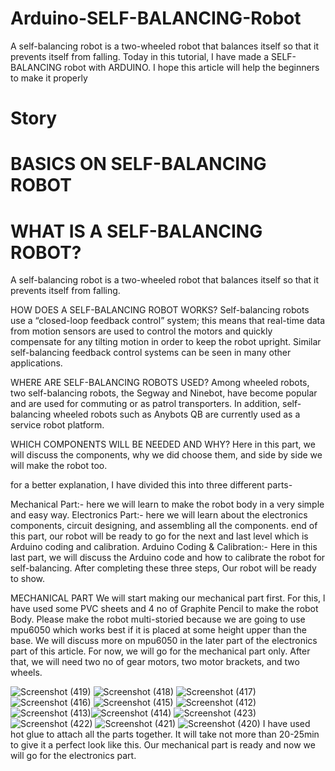 # Arduino-SELF-BALANCING-Robot
A self-balancing robot is a two-wheeled robot that balances itself so that it prevents itself from falling.
Today in this tutorial, I have made a SELF-BALANCING robot with ARDUINO. I hope this article will help the beginners to make it properly

# Story

# BASICS ON SELF-BALANCING ROBOT

# WHAT IS A SELF-BALANCING ROBOT?

A self-balancing robot is a two-wheeled robot that balances itself so that it prevents itself from falling.


HOW DOES A SELF-BALANCING ROBOT WORKS?
Self-balancing robots use a “closed-loop feedback control” system; this means that real-time data from motion sensors are used to control the motors and quickly compensate for any tilting motion in order to keep the robot upright. Similar self-balancing feedback control systems can be seen in many other applications.


WHERE ARE SELF-BALANCING ROBOTS USED?
Among wheeled robots, two self-balancing robots, the Segway and Ninebot, have become popular and are used for commuting or as patrol transporters. In addition, self-balancing wheeled robots such as Anybots QB are currently used as a service robot platform.

WHICH COMPONENTS WILL BE NEEDED AND WHY?
Here in this part, we will discuss the components, why we did choose them, and side by side we will make the robot too.

for a better explanation, I have divided this into three different parts-

Mechanical Part:- here we will learn to make the robot body in a very simple and easy way.
Electronics Part:- here we will learn about the electronics components, circuit designing, and assembling all the components. end of this part, our robot will be ready to go for the next and last level which is Arduino coding and calibration.
Arduino Coding & Calibration:- Here in this last part, we will discuss the Arduino code and how to calibrate the robot for self-balancing.
After completing these three steps, Our robot will be ready to show.


MECHANICAL PART
We will start making our mechanical part first. For this, l have used some PVC sheets and 4 no of Graphite Pencil to make the robot Body. Please make the robot multi-storied because we are going to use mpu6050 which works best if it is placed at some height upper than the base. We will discuss more on mpu6050 in the later part of the electronics part of this article. For now, we will go for the mechanical part only.
After that, we will need two no of gear motors, two motor brackets, and two wheels.

![Screenshot (419)](https://user-images.githubusercontent.com/79990158/177102777-bbb919de-6894-4baf-9c2e-f0e78e408275.png)
![Screenshot (418)](https://user-images.githubusercontent.com/79990158/177102806-e1d22078-9932-4e08-ab00-d34d9b1b66d5.png)
![Screenshot (417)](https://user-images.githubusercontent.com/79990158/177102844-04f1e654-1218-4c55-b7ad-a0678f8a3972.png)
![Screenshot (416)](https://user-images.githubusercontent.com/79990158/177102874-a4904db4-e208-4af1-93db-aa20b2c7e9cb.png)
![Screenshot (415)](https://user-images.githubusercontent.com/79990158/177102900-63988e44-4490-4a70-b7af-031ef0c899ef.png)
![Screenshot (412)](https://user-images.githubusercontent.com/79990158/177102401-5878d365-d0e0-4adc-b15f-a2b7c8cbd727.png)
![Screenshot (413)](https://user-images.githubusercontent.com/79990158/177102488-a1b0150c-a1c8-48d9-8f4b-0aac9c02dfb2.png)![Screenshot (414)](https://user-images.githubusercontent.com/79990158/177102508-81d8b4c2-b07f-4f1e-a01c-df39bae834fb.png)
![Screenshot (423)](https://user-images.githubusercontent.com/79990158/177102617-e7010b40-5685-4b0d-862e-044528649573.png)
![Screenshot (422)](https://user-images.githubusercontent.com/79990158/177102671-7192a890-3b9a-47a1-9782-6fe9342b44c5.png)
![Screenshot (421)](https://user-images.githubusercontent.com/79990158/177102713-be49dd39-89f5-47aa-8fa3-b423778c90d5.png)
![Screenshot (420)](https://user-images.githubusercontent.com/79990158/177102750-acfb4f5b-440d-44a5-8510-3f93fa2cbbda.png)
I have used hot glue to attach all the parts together. It will take not more than 20-25min to give it a perfect look like this. Our mechanical part is ready and now we will go for the electronics part.

